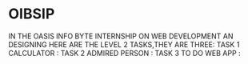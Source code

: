 # OIBSIP
IN THE OASIS INFO BYTE INTERNSHIP ON WEB DEVELOPMENT AN DESIGNING 
HERE ARE THE LEVEL 2 TASKS,THEY ARE THREE:
TASK 1 CALCULATOR <LINK>:
TASK 2 ADMIRED PERSON <LINK>:
TASK 3 TO DO WEB APP <LINK>:
